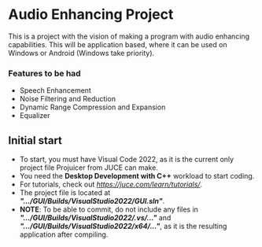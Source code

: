 # Audio Enhancing Project
This is a project with the vision of making a program with audio enhancing capabilities.
This will be application based, where it can be used on Windows or Android (Windows take priority).


### Features to be had
- Speech Enhancement
- Noise Filtering and Reduction
- Dynamic Range Compression and Expansion
- Equalizer


## Initial start
- To start, you must have Visual Code 2022, as it is the current only project file Projuicer from JUCE can make.
- You need the **Desktop Development with C++** workload to start coding.
- For tutorials, check out *https://juce.com/learn/tutorials/*.
- The project file is located at ***".../GUI/Builds/VisualStudio2022/GUI.sln"***.
- **NOTE**: To be able to commit, do not include any files in ***".../GUI/Builds/VisualStudio2022/.vs/..."*** and ***".../GUI/Builds/VisualStudio2022/x64/..."***, as it is the resulting application after compiling.
